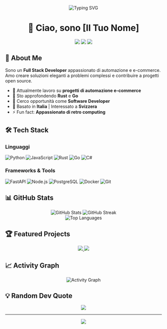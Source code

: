 <div align="center">
  <img src="https://readme-typing-svg.herokuapp.com?font=Fira+Code&pause=1000&color=2F81F7&center=true&vCenter=true&width=435&lines=Full+Stack+Developer;Python+%7C+JavaScript+%7C+Rust;Open+Source+Enthusiast" alt="Typing SVG" />
</div>

<h1 align="center">👋 Ciao, sono [Il Tuo Nome]</h1>

<p align="center">
  <a href="https://linkedin.com/in/tuoprofilo"><img src="https://img.shields.io/badge/LinkedIn-0077B5?style=for-the-badge&logo=linkedin&logoColor=white"/></a>
  <a href="mailto:tua@email.com"><img src="https://img.shields.io/badge/Email-D14836?style=for-the-badge&logo=gmail&logoColor=white"/></a>
  <a href="https://twitter.com/tuoaccount"><img src="https://img.shields.io/badge/Twitter-1DA1F2?style=for-the-badge&logo=twitter&logoColor=white"/></a>
</p>

## 🚀 About Me

Sono un **Full Stack Developer** appassionato di automazione e e-commerce. Amo creare soluzioni eleganti a problemi complessi e contribuire a progetti open source.

- 🔭 Attualmente lavoro su **progetti di automazione e-commerce**
- 🌱 Sto approfondendo **Rust** e **Go**
- 💼 Cerco opportunità come **Software Developer**
- 📍 Basato in **Italia** | Interessato a **Svizzera**
- ⚡ Fun fact: **Appassionato di retro computing**

## 🛠️ Tech Stack

### Linguaggi
![Python](https://img.shields.io/badge/Python-3776AB?style=for-the-badge&logo=python&logoColor=white)
![JavaScript](https://img.shields.io/badge/JavaScript-F7DF1E?style=for-the-badge&logo=javascript&logoColor=black)
![Rust](https://img.shields.io/badge/Rust-000000?style=for-the-badge&logo=rust&logoColor=white)
![Go](https://img.shields.io/badge/Go-00ADD8?style=for-the-badge&logo=go&logoColor=white)
![C#](https://img.shields.io/badge/C%23-239120?style=for-the-badge&logo=c-sharp&logoColor=white)

### Frameworks & Tools
![FastAPI](https://img.shields.io/badge/FastAPI-009688?style=for-the-badge&logo=fastapi&logoColor=white)
![Node.js](https://img.shields.io/badge/Node.js-339933?style=for-the-badge&logo=node.js&logoColor=white)
![PostgreSQL](https://img.shields.io/badge/PostgreSQL-316192?style=for-the-badge&logo=postgresql&logoColor=white)
![Docker](https://img.shields.io/badge/Docker-2496ED?style=for-the-badge&logo=docker&logoColor=white)
![Git](https://img.shields.io/badge/Git-F05032?style=for-the-badge&logo=git&logoColor=white)

## 📊 GitHub Stats

<div align="center">
  <img src="https://github-readme-stats.vercel.app/api?username=tuousername&show_icons=true&theme=tokyonight&hide_border=true" alt="GitHub Stats" />
  <img src="https://github-readme-streak-stats.herokuapp.com/?user=tuousername&theme=tokyonight&hide_border=true" alt="GitHub Streak" />
</div>

<div align="center">
  <img src="https://github-readme-stats.vercel.app/api/top-langs/?username=tuousername&layout=compact&theme=tokyonight&hide_border=true" alt="Top Languages" />
</div>

## 🏆 Featured Projects

<div align="center">
  <a href="https://github.com/tuousername/progetto1">
    <img src="https://github-readme-stats.vercel.app/api/pin/?username=tuousername&repo=progetto1&theme=tokyonight&hide_border=true" />
  </a>
  <a href="https://github.com/tuousername/progetto2">
    <img src="https://github-readme-stats.vercel.app/api/pin/?username=tuousername&repo=progetto2&theme=tokyonight&hide_border=true" />
  </a>
</div>

## 📈 Activity Graph

<div align="center">
  <img src="https://github-readme-activity-graph.vercel.app/graph?username=tuousername&theme=tokyo-night&hide_border=true" alt="Activity Graph" />
</div>

## 💡 Random Dev Quote

<div align="center">
  <img src="https://quotes-github-readme.vercel.app/api?type=horizontal&theme=tokyonight" />
</div>

---

<div align="center">
  <img src="https://komarev.com/ghpvc/?username=tuousername&color=blueviolet&style=flat-square&label=Profile+Views" />
</div>
